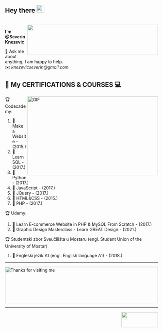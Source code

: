 <!-- 👋-->

<h2> Hey there <img src="https://media.giphy.com/media/hvRJCLFzcasrR4ia7z/giphy.gif" width="25px"> </h2> 
<br/>
<img align="right" alt="" src="https://user-images.githubusercontent.com/81822988/115230267-66243980-a114-11eb-8d68-52467aaa8428.gif" width="430" height="100" /> 

<!--Hi,--> 
**I’m @SeverinKnezevic**

  💬  Ask me about anything, I am happy to help. <br/>
  ✉️  _knezevicseverin@gmail.com_
<br/>
## :scroll: My CERTIFICATIONS & COURSES :computer:

<img align="right" alt="GIF" src="https://user-images.githubusercontent.com/81822988/115229950-f1e99600-a113-11eb-8549-b36323731f7f.gif" width="430" height="260" />

:trophy: Codecademy:  
1. :1st_place_medal:	 Make a Website - (2015.)
2. :1st_place_medal:	Learn SQL      - (2017.)
3. :1st_place_medal:	Python         - (2017.)
4. :1st_place_medal:	JavaScript     - (2017.)
5. :1st_place_medal:	JQuery         - (2017.)
6. :1st_place_medal:	HTML&CSS       - (2015.)
7. :1st_place_medal:	PHP            - (2017.)

:trophy: Udemy: 
1. :1st_place_medal:	Learn E-commerce Website in PHP & MySQL From Scratch  - (2017.)
2. :1st_place_medal:	Graphic Design Masterclass - Learn GREAT Design       - (2021.)

:trophy: Studentski zbor Sveučilišta u Mostaru (engl. Student Union of the University of Mostar) 
1. :1st_place_medal:	Engleski jezik A1 (engl. English language A1) - (2018.)

****   
 
 <img height="120"  alt="Thanks for visiting me" width="100%" src="https://raw.githubusercontent.com/BrunnerLivio/brunnerlivio/master/images/marquee.svg" />
 




****
<!--  ![Visitor Count](https://profile-counter.glitch.me/severinknezevic/count.svg) -->
 <img height="50" align="right" alt="" width="120" src="https://profile-counter.glitch.me/severinknezevic/count.svg" />
<!--- 
- 👀 I’m interested in ...
- 🌱 I’m currently learning ...
- 💞️ I’m looking to collaborate on ...
- 📫 How to reach me ...
--->
<!---
SeverinKnezevic/SeverinKnezevic is a ✨ special ✨ repository because its `README.md` (this file) appears on your GitHub profile.
You can click the Preview link to take a look at your changes.
--->
